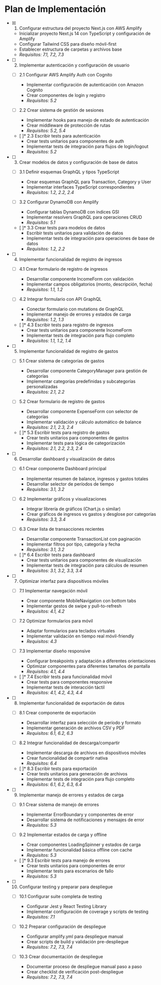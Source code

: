 # Plan de Implementación

- [x] 1. Configurar estructura del proyecto Next.js con AWS Amplify





  - Inicializar proyecto Next.js 14 con TypeScript y configuración de Amplify
  - Configurar Tailwind CSS para diseño móvil-first
  - Establecer estructura de carpetas y archivos base
  - _Requisitos: 7.1, 7.2, 7.3_

- [ ] 2. Implementar autenticación y configuración de usuario
  - [ ] 2.1 Configurar AWS Amplify Auth con Cognito
    - Implementar configuración de autenticación con Amazon Cognito
    - Crear componentes de login y registro
    - _Requisitos: 5.2_
  
  - [ ] 2.2 Crear sistema de gestión de sesiones
    - Implementar hooks para manejo de estado de autenticación
    - Crear middleware de protección de rutas
    - _Requisitos: 5.2, 5.4_
  
  - [ ]* 2.3 Escribir tests para autenticación
    - Crear tests unitarios para componentes de auth
    - Implementar tests de integración para flujos de login/logout
    - _Requisitos: 5.2_

- [ ] 3. Crear modelos de datos y configuración de base de datos
  - [ ] 3.1 Definir esquemas GraphQL y tipos TypeScript
    - Crear esquemas GraphQL para Transaction, Category y User
    - Implementar interfaces TypeScript correspondientes
    - _Requisitos: 1.2, 2.2, 2.4_
  
  - [ ] 3.2 Configurar DynamoDB con Amplify
    - Configurar tablas DynamoDB con índices GSI
    - Implementar resolvers GraphQL para operaciones CRUD
    - _Requisitos: 5.1_
  
  - [ ]* 3.3 Crear tests para modelos de datos
    - Escribir tests unitarios para validación de datos
    - Implementar tests de integración para operaciones de base de datos
    - _Requisitos: 1.2, 2.2_

- [ ] 4. Implementar funcionalidad de registro de ingresos
  - [ ] 4.1 Crear formulario de registro de ingresos
    - Desarrollar componente IncomeForm con validación
    - Implementar campos obligatorios (monto, descripción, fecha)
    - _Requisitos: 1.1, 1.2_
  
  - [ ] 4.2 Integrar formulario con API GraphQL
    - Conectar formulario con mutations de GraphQL
    - Implementar manejo de errores y estados de carga
    - _Requisitos: 1.2, 1.3_
  
  - [ ]* 4.3 Escribir tests para registro de ingresos
    - Crear tests unitarios para componente IncomeForm
    - Implementar tests de integración para flujo completo
    - _Requisitos: 1.1, 1.2, 1.4_

- [ ] 5. Implementar funcionalidad de registro de gastos
  - [ ] 5.1 Crear sistema de categorías de gastos
    - Desarrollar componente CategoryManager para gestión de categorías
    - Implementar categorías predefinidas y subcategorías personalizadas
    - _Requisitos: 2.1, 2.2_
  
  - [ ] 5.2 Crear formulario de registro de gastos
    - Desarrollar componente ExpenseForm con selector de categorías
    - Implementar validación y cálculo automático de balance
    - _Requisitos: 2.1, 2.3, 2.4_
  
  - [ ]* 5.3 Escribir tests para registro de gastos
    - Crear tests unitarios para componentes de gastos
    - Implementar tests para lógica de categorización
    - _Requisitos: 2.1, 2.2, 2.3, 2.4_

- [ ] 6. Desarrollar dashboard y visualización de datos
  - [ ] 6.1 Crear componente Dashboard principal
    - Implementar resumen de balance, ingresos y gastos totales
    - Desarrollar selector de períodos de tiempo
    - _Requisitos: 3.1, 3.2_
  
  - [ ] 6.2 Implementar gráficos y visualizaciones
    - Integrar librería de gráficos (Chart.js o similar)
    - Crear gráficos de ingresos vs gastos y desglose por categorías
    - _Requisitos: 3.3, 3.4_
  
  - [ ] 6.3 Crear lista de transacciones recientes
    - Desarrollar componente TransactionList con paginación
    - Implementar filtros por tipo, categoría y fecha
    - _Requisitos: 3.1, 3.2_
  
  - [ ]* 6.4 Escribir tests para dashboard
    - Crear tests unitarios para componentes de visualización
    - Implementar tests de integración para cálculos de resumen
    - _Requisitos: 3.1, 3.2, 3.3, 3.4_

- [ ] 7. Optimizar interfaz para dispositivos móviles
  - [ ] 7.1 Implementar navegación móvil
    - Crear componente MobileNavigation con bottom tabs
    - Implementar gestos de swipe y pull-to-refresh
    - _Requisitos: 4.1, 4.2_
  
  - [ ] 7.2 Optimizar formularios para móvil
    - Adaptar formularios para teclados virtuales
    - Implementar validación en tiempo real móvil-friendly
    - _Requisitos: 4.3_
  
  - [ ] 7.3 Implementar diseño responsive
    - Configurar breakpoints y adaptación a diferentes orientaciones
    - Optimizar componentes para diferentes tamaños de pantalla
    - _Requisitos: 4.1, 4.4_
  
  - [ ]* 7.4 Escribir tests para funcionalidad móvil
    - Crear tests para componentes responsive
    - Implementar tests de interacción táctil
    - _Requisitos: 4.1, 4.2, 4.3, 4.4_

- [ ] 8. Implementar funcionalidad de exportación de datos
  - [ ] 8.1 Crear componente de exportación
    - Desarrollar interfaz para selección de período y formato
    - Implementar generación de archivos CSV y PDF
    - _Requisitos: 6.1, 6.2, 6.3_
  
  - [ ] 8.2 Integrar funcionalidad de descarga/compartir
    - Implementar descarga de archivos en dispositivos móviles
    - Crear funcionalidad de compartir nativa
    - _Requisitos: 6.4_
  
  - [ ]* 8.3 Escribir tests para exportación
    - Crear tests unitarios para generación de archivos
    - Implementar tests de integración para flujo completo
    - _Requisitos: 6.1, 6.2, 6.3, 6.4_

- [ ] 9. Implementar manejo de errores y estados de carga
  - [ ] 9.1 Crear sistema de manejo de errores
    - Implementar ErrorBoundary y componentes de error
    - Desarrollar sistema de notificaciones y mensajes de error
    - _Requisitos: 5.3_
  
  - [ ] 9.2 Implementar estados de carga y offline
    - Crear componentes LoadingSpinner y estados de carga
    - Implementar funcionalidad básica offline con cache
    - _Requisitos: 5.3_
  
  - [ ]* 9.3 Escribir tests para manejo de errores
    - Crear tests unitarios para componentes de error
    - Implementar tests para escenarios de fallo
    - _Requisitos: 5.3_

- [ ] 10. Configurar testing y preparar para despliegue
  - [ ] 10.1 Configurar suite completa de testing
    - Configurar Jest y React Testing Library
    - Implementar configuración de coverage y scripts de testing
    - _Requisitos: 7.1_
  
  - [ ] 10.2 Preparar configuración de despliegue
    - Configurar amplify.yml para despliegue manual
    - Crear scripts de build y validación pre-despliegue
    - _Requisitos: 7.2, 7.3, 7.4_
  
  - [ ] 10.3 Crear documentación de despliegue
    - Documentar proceso de despliegue manual paso a paso
    - Crear checklist de verificación post-despliegue
    - _Requisitos: 7.2, 7.3, 7.4_